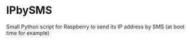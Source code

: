 # IPbySMS
Small Python script for Raspberry to send its IP address by SMS (at boot time for example)
